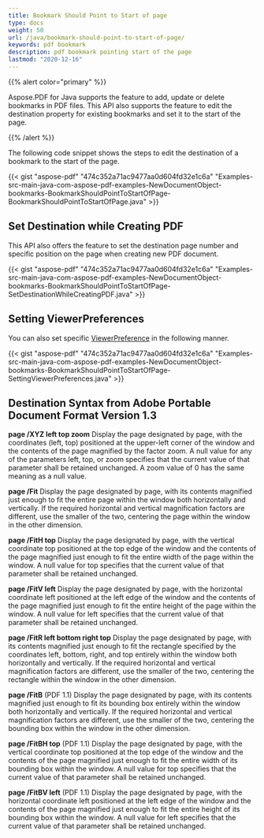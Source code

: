 ```yaml
---
title: Bookmark Should Point to Start of page
type: docs
weight: 50
url: /java/bookmark-should-point-to-start-of-page/
keywords: pdf bookmark
description: pdf bookmark pointing start of the page
lastmod: "2020-12-16"
---
```


{{% alert color="primary" %}}

Aspose.PDF for Java supports the feature to add, update or delete bookmarks in PDF files. This API also supports the feature to edit the destination property for existing bookmarks and set it to the start of the page.

{{% /alert %}}

The following code snippet shows the steps to edit the destination of a bookmark to the start of the page.

{{< gist "aspose-pdf" "474c352a71ac9477aa0d604fd32e1c6a" "Examples-src-main-java-com-aspose-pdf-examples-NewDocumentObject-bookmarks-BookmarkShouldPointToStartOfPage-BookmarkShouldPointToStartOfPage.java" >}}


## **Set Destination while Creating PDF**
This API also offers the feature to set the destination page number and specific position on the page when creating new PDF document.

{{< gist "aspose-pdf" "474c352a71ac9477aa0d604fd32e1c6a" "Examples-src-main-java-com-aspose-pdf-examples-NewDocumentObject-bookmarks-BookmarkShouldPointToStartOfPage-SetDestinationWhileCreatingPDF.java" >}}


## **Setting ViewerPreferences**
You can also set specific [ViewerPreference](https://apireference.aspose.com/java/pdf/com.aspose.pdf.facades/ViewerPreference) in the following manner.

{{< gist "aspose-pdf" "474c352a71ac9477aa0d604fd32e1c6a" "Examples-src-main-java-com-aspose-pdf-examples-NewDocumentObject-bookmarks-BookmarkShouldPointToStartOfPage-SettingViewerPreferences.java" >}}
## **Destination Syntax from Adobe Portable Document Format Version 1.3**
**page /XYZ left top zoom**
Display the page designated by page, with the coordinates (left, top) positioned at the upper-left corner of the window and the contents of the page magnified by the factor zoom. A null value for any of the parameters left, top, or zoom specifies that the current value of that parameter shall be retained unchanged. A zoom value of 0 has the same meaning as a null value.

**page /Fit**
Display the page designated by page, with its contents magnified just enough to fit the entire page within the window both horizontally and vertically. If the required horizontal and vertical magnification factors are different, use the smaller of the two, centering the page within the window in the other dimension.

**page /FitH top**
Display the page designated by page, with the vertical coordinate top positioned at the top edge of the window and the contents of the page magnified just enough to fit the entire width of the page within the window. A null value for top specifies that the current value of that parameter shall be retained unchanged.

**page /FitV left**
Display the page designated by page, with the horizontal coordinate left positioned at the left edge of the window and the contents of the page magnified just enough to fit the entire height of the page within the window. A null value for left specifies that the current value of that parameter shall be retained unchanged.

**page /FitR left bottom right top**
Display the page designated by page, with its contents magnified just enough to fit the rectangle specified by the coordinates left, bottom, right, and top entirely within the window both horizontally and vertically. If the required horizontal and vertical magnification factors are different, use the smaller of the two, centering the rectangle within the window in the other dimension.

**page /FitB**
(PDF 1.1) Display the page designated by page, with its contents magnified just enough to fit its bounding box entirely within the window both horizontally and vertically. If the required horizontal and vertical magnification factors are different, use the smaller of the two, centering the bounding box within the window in the other dimension.

**page /FitBH top**
(PDF 1.1) Display the page designated by page, with the vertical coordinate top positioned at the top edge of the window and the contents of the page magnified just enough to fit the entire width of its bounding box within the window. A null value for top specifies that the current value of that parameter shall be retained unchanged.

**page /FitBV left**
(PDF 1.1) Display the page designated by page, with the horizontal coordinate left positioned at the left edge of the window and the contents of the page magnified just enough to fit the entire height of its bounding box within the window. A null value for left specifies that the current value of that parameter shall be retained unchanged.
